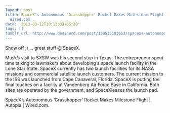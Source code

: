 ```yaml
---
layout: post
title: SpaceX's Autonomous 'Grasshopper' Rocket Makes Milestone Flight | Autopia |
  Wired.com
date: '2013-03-12T18:13:03+05:30'
tags: []
tumblr_url: http://www.desinerd.com/post/150535103653/spacexs-autonomous-grasshopper-rocket-makes
---
```

Show off ;) … great stuff @ SpaceX.
 

Musk’s visit to SXSW was his second stop in Texas. The entrepreneur spent time talking to lawmakers about developing a space launch facility in the Lone Star State. SpaceX currently has two launch facilities for its NASA missions and commercial satellite launch customers. The current mission to the ISS was launched from Cape Canaveral, Florida. SpaceX is putting the final touches on a facility at Vandenberg Air Force Base in California. Both sites are operated by the government, and SpaceXleases the launch pad.

SpaceX’s Autonomous ‘Grasshopper’ Rocket Makes Milestone Flight | Autopia | Wired.com.

